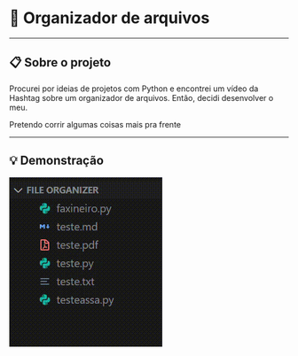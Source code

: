 # 📂 Organizador de arquivos
---
## 📋 Sobre o projeto
Procurei por ideias de projetos com Python e encontrei um vídeo da Hashtag sobre um organizador de arquivos. Então, decidi desenvolver o meu.

Pretendo corrir algumas coisas mais pra frente

---
## 💡 Demonstração
![](/demonstracao.gif)